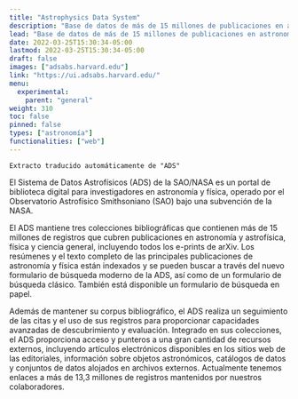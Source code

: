 ```yaml
---
title: "Astrophysics Data System"
description: "Base de datos de más de 15 millones de publicaciones en astronomía, astrofísica, física y ciencia en general"
lead: "Base de datos de más de 15 millones de publicaciones en astronomía, astrofísica, física y ciencia en general"
date: 2022-03-25T15:30:34-05:00
lastmod: 2022-03-25T15:30:34-05:00
draft: false
images: ["adsabs.harvard.edu"]
link: "https://ui.adsabs.harvard.edu/"
menu:
  experimental:
    parent: "general"
weight: 310
toc: false
pinned: false
types: ["astronomía"]
functionalities: ["web"]
---
```


```text
Extracto traducido automáticamente de "ADS"
```

El Sistema de Datos Astrofísicos (ADS) de la SAO/NASA es un portal de biblioteca digital para investigadores en astronomía y física, operado por el Observatorio Astrofísico Smithsoniano (SAO) bajo una subvención de la NASA.

El ADS mantiene tres colecciones bibliográficas que contienen más de 15 millones de registros que cubren publicaciones en astronomía y astrofísica, física y ciencia general, incluyendo todos los e-prints de arXiv. Los resúmenes y el texto completo de las principales publicaciones de astronomía y física están indexados y se pueden buscar a través del nuevo formulario de búsqueda moderno de la ADS, así como de un formulario de búsqueda clásico. También está disponible un formulario de búsqueda en papel.

Además de mantener su corpus bibliográfico, el ADS realiza un seguimiento de las citas y el uso de sus registros para proporcionar capacidades avanzadas de descubrimiento y evaluación. Integrado en sus colecciones, el ADS proporciona acceso y punteros a una gran cantidad de recursos externos, incluyendo artículos electrónicos disponibles en los sitios web de las editoriales, información sobre objetos astronómicos, catálogos de datos y conjuntos de datos alojados en archivos externos. Actualmente tenemos enlaces a más de 13,3 millones de registros mantenidos por nuestros colaboradores. 
